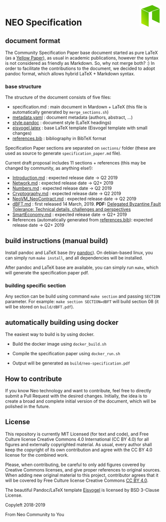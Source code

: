 <img src="/doc-base/neo.png" align="right" height="70"/>

# NEO Specification

## document format
The Community Specification Paper base document started as pure LaTeX (as a [Yellow Paper](https://github.com/NeoResearch/yellowpaper])), as usual in academic publications, however the syntax is not considered as friendly as Markdown. So, why not merge both? :)
In order to facilitate the contributions to the document, we decided to adopt pandoc format, which allows hybrid LaTeX + Markdown syntax.

### base structure
The structure of the document consists of five files:
- specification.md : main document in Mardown + LaTeX (this file is automatically generated by `merge_sections.sh`)
- [metadata.yaml](doc-base/metadata.yaml) : document metadata (authors, abstract, ...)
- [style.pandoc](doc-base/style.pandoc) : document style (LaTeX headings)
- [eisvogel.latex](doc-base/eisvogel.latex) : base LaTeX template (Eisvogel template with small changes)
- [references.bib](doc-base/references.bib) : bibliography in BibTeX format

Specification Paper sections are separated on `sections/` folder (these are used as source to generate `specification_paper.md` file).

Current draft proposal includes 11 sections + references (this may be changed by community, as anything else!):
- [Introduction.md](sections/Introduction.md) : expected release date -> Q2 2019
- [Network.md](sections/Network.md) : expected release date -> Q2+ 2019
- [Numbers.md](sections/Numbers.md) : expected release date -> Q2 2019
- [Cryptography.md](sections/Cryptography.md) : expected release date -> Q2 2019
- [NeoVM_NeoContract.md](sections/NeoVM_NeoContract.md) : expected release date -> Q2 2019
- [dBFT.md](sections/dBFT.md) : first released 14 March, 2019. **PDF:** [Delegated Byzantine Fault Tolerance: Technical details, challenges and perspectives](https://github.com/NeoResearch/yellowpaper/blob/master/releases/08_dBFT.pdf)
- [SmartEconomy.md](sections/SmartEconomy.md) : expected release date -> Q2+ 2019
- References (automatically generated from [references.bib](doc-base/references.bib)): expected release date -> Q2+ 2019


## build instructions (manual build)
Install pandoc and LaTeX base (try [pandoc](https://pandoc.org/try)). On debian-based linux, you can simply run `make install`, and all dependencies will be installed.

After pandoc and LaTeX base are available, you can simply run `make`, which will generate the specification paper pdf.

### building specific section
Any section can be build using command `make section` and passing `SECTION` parameter.
For example: `make section SECTION=dBFT` will build section 08 (it will be stored on `build/dBFT.pdf`).

## automatically building using docker
The easiest way to build is by using docker.

* Build the docker image using `docker_build.sh`

* Compile the specification paper using `docker_run.sh`

* Output will be generated as `build/neo-specification.pdf`

## How to contribute
If you know Neo technology and want to contribute, feel free to directly submit a Pull Request with the desired changes.
Initially, the idea is to create a broad and complete initial version of the document, which will be polished in the future.

## License

This repository is currently MIT Licensed (for text and code), and Free Culture license Creative Commons 4.0 International (CC BY 4.0) for all figures and externally copyrighted material.
As usual, every author shall keep the copyright of its own contribution and agree with the CC BY 4.0 license for the combined work.

Please, when contributing, be careful to only add figures covered by Creative Commons licenses, and give proper references to original sources.
When adding new original material to this project, contributor agrees that it will be covered by Free Culture license Creative Commons [CC BY 4.0](https://creativecommons.org/licenses/by/4.0/).

The beautiful Pandoc/LaTeX template [Eisvogel](https://github.com/Wandmalfarbe/pandoc-latex-template/) is licensed by BSD 3-Clause License.

Copyleft 2018-2019

From Neo Community to You
